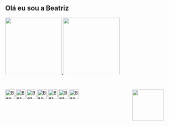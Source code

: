 ## Olá eu sou a Beatriz

<div>
  <a href="https://github.com/beatrizvitoriaa">
  <img height="180em" src="https://github-readme-stats.vercel.app/api?username=beatrizvitoriaa&show_icons=true&theme=dracula&include_all_commits=true&count_private=true"/>
  <img height="180em" src="https://github-readme-stats.vercel.app/api/top-langs/?username=beatrizvitoriaa&layout=compact&langs_count=16&theme=dracula"/>
</div>

##
    
<div style="display: inline_block"><br>
  <img align="center" alt="Bea" height="30" widht="40" src="https://cdn.jsdelivr.net/gh/devicons/devicon@latest/icons/html5/html5-original.svg">
  <img align="center" alt="Bea" height="30" widht="40" src="https://cdn.jsdelivr.net/gh/devicons/devicon@latest/icons/css3/css3-original.svg" />
  <img align="center" alt="Bea" height="30" widht="40" src="https://cdn.jsdelivr.net/gh/devicons/devicon@latest/icons/javascript/javascript-original.svg" />
  <img align="center" alt="Bea" height="30" widht="40" src="https://cdn.jsdelivr.net/gh/devicons/devicon@latest/icons/typescript/typescript-original.svg" />
  <img align="center" alt="Bea" height="30" widht="40" src="https://cdn.jsdelivr.net/gh/devicons/devicon@latest/icons/bootstrap/bootstrap-original.svg" />
  <img align="center" alt="Bea" height="30" widht="40" src="https://cdn.jsdelivr.net/gh/devicons/devicon@latest/icons/angular/angular-original.svg" />
  <img align="center" alt="Bea" height="30" widht="40" src="https://cdn.jsdelivr.net/gh/devicons/devicon@latest/icons/git/git-original.svg" />
  <img align="right" height="100" widht="200" alta="Bea" src="[https://giphy.com/gifs/catwoman-catgirl-cat-girl-O5lDNfS3kdjSdSrxQc](https://media2.giphy.com/media/v1.Y2lkPTc5MGI3NjExaTgweXAzbXZtNzVlY214MHNmdXFkY3JsNjNuZTRhbzRtOGRrYWhxdCZlcD12MV9pbnRlcm5hbF9naWZfYnlfaWQmY3Q9Zw/O5lDNfS3kdjSdSrxQc/giphy.gif)">
</div>

##
